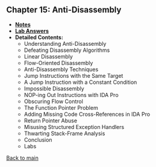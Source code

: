 ## Chapter 15: Anti-Disassembly

- **[Notes](notes.md)**
- **[Lab Answers](lab.md)**
- **Detailed Contents:**
  - Understanding Anti-Disassembly
  - Defeating Disassembly Algorithms
  - Linear Disassembly
  - Flow-Oriented Disassembly
  - Anti-Disassembly Techniques
  - Jump Instructions with the Same Target
  - A Jump Instruction with a Constant Condition
  - Impossible Disassembly
  - NOP-ing Out Instructions with IDA Pro
  - Obscuring Flow Control
  - The Function Pointer Problem
  - Adding Missing Code Cross-References in IDA Pro
  - Return Pointer Abuse
  - Misusing Structured Exception Handlers
  - Thwarting Stack-Frame Analysis
  - Conclusion
  - Labs

[Back to main](https://github.com/rot0xd/Practical-Malware-Analysis/blob/master/README.md)
